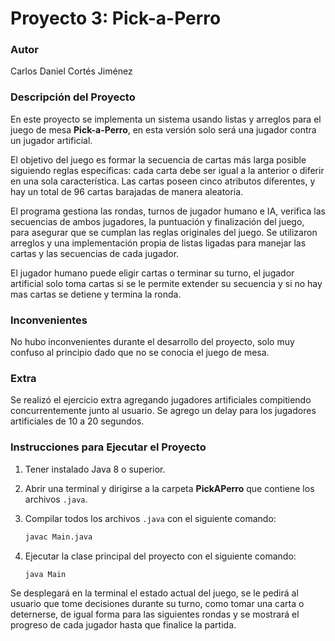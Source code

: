 # Proyecto 3: Pick-a-Perro

### Autor

Carlos Daniel Cortés Jiménez

### Descripción del Proyecto

En este proyecto se implementa un sistema usando listas y arreglos para el juego de mesa **Pick-a-Perro**, en esta versión solo será una jugador contra un jugador artificial.

El objetivo del juego es formar la secuencia de cartas más larga posible siguiendo reglas específicas: cada carta debe ser igual a la anterior o diferir en una sola característica. Las cartas poseen cinco atributos diferentes, y hay un total de 96 cartas barajadas de manera aleatoria.

El programa gestiona las rondas, turnos de jugador humano e IA, verifica las secuencias de ambos jugadores, la puntuación y finalización del juego, para asegurar que se cumplan las reglas originales del juego. Se utilizaron arreglos y una implementación propia de listas ligadas para manejar las cartas y las secuencias de cada jugador.

El jugador humano puede eligir cartas o terminar su turno, el jugador artificial solo toma cartas si se le permite extender su secuencia y si no hay mas cartas se detiene y termina la ronda.

### Inconvenientes

No hubo inconvenientes durante el desarrollo del proyecto, solo muy confuso al principio dado que no se conocia el juego de mesa.

### Extra

Se realizó el ejercicio extra agregando jugadores artificiales compitiendo concurrentemente junto al usuario. Se agrego un delay para los jugadores artificiales de 10 a 20 segundos.

### Instrucciones para Ejecutar el Proyecto

1. Tener instalado Java 8 o superior.

2. Abrir una terminal y dirigirse a la carpeta **PickAPerro** que contiene los archivos `.java`.

3. Compilar todos los archivos `.java` con el siguiente comando:

   ```bash
   javac Main.java
   ```

4. Ejecutar la clase principal del proyecto con el siguiente comando:

   ```bash
   java Main
   ```

Se desplegará en la terminal el estado actual del juego, se le pedirá al usuario que tome decisiones durante su turno, como tomar una carta o deternerse, de igual forma para las siguientes rondas y se mostrará el progreso de cada jugador hasta que finalice la partida.